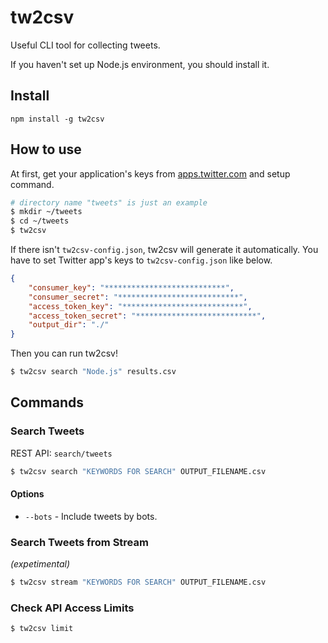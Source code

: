 # tw2csv

Useful CLI tool for collecting tweets.

If you haven't set up Node.js environment, you should install it.  

## Install

```
npm install -g tw2csv
```

## How to use

At first, get your application's keys from [apps.twitter.com](https://apps.twitter.com/) and setup command.

```sh
# directory name "tweets" is just an example
$ mkdir ~/tweets
$ cd ~/tweets
$ tw2csv
```

If there isn't `tw2csv-config.json`, tw2csv will generate it automatically.
You have to set Twitter app's keys to `tw2csv-config.json` like below.

```json
{
    "consumer_key": "***************************",
    "consumer_secret": "***************************",
    "access_token_key": "***************************",
    "access_token_secret": "***************************",
    "output_dir": "./"
}
```

Then you can run tw2csv!

```sh
$ tw2csv search "Node.js" results.csv
```

## Commands

### Search Tweets

REST API: `search/tweets`

```sh
$ tw2csv search "KEYWORDS FOR SEARCH" OUTPUT_FILENAME.csv
```

#### Options

- `--bots` - Include tweets by bots.

### Search Tweets from Stream
_(expetimental)_

```sh
$ tw2csv stream "KEYWORDS FOR SEARCH" OUTPUT_FILENAME.csv
```

### Check API Access Limits

```sh
$ tw2csv limit
```



